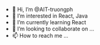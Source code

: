 - 👋 Hi, I’m @AIT-truongph
- 👀 I’m interested in React, Java
- 🌱 I’m currently learning React
- 💞️ I’m looking to collaborate on ...
- 📫 How to reach me ...

<!---
AIT-truongph/AIT-truongph is a ✨ special ✨ repository because its `README.md` (this file) appears on your GitHub profile.
You can click the Preview link to take a look at your changes.
--->
